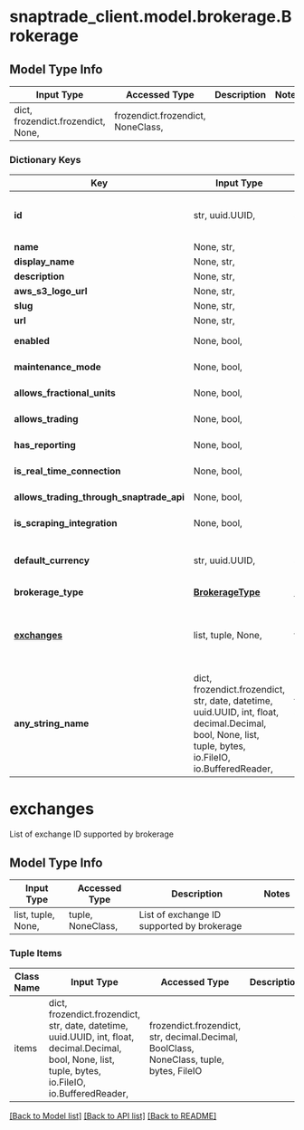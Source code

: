 # snaptrade_client.model.brokerage.Brokerage

## Model Type Info
Input Type | Accessed Type | Description | Notes
------------ | ------------- | ------------- | -------------
dict, frozendict.frozendict, None,  | frozendict.frozendict, NoneClass,  |  | 

### Dictionary Keys
Key | Input Type | Accessed Type | Description | Notes
------------ | ------------- | ------------- | ------------- | -------------
**id** | str, uuid.UUID,  | str,  |  | [optional] value must be a uuid
**name** | None, str,  | NoneClass, str,  |  | [optional] 
**display_name** | None, str,  | NoneClass, str,  |  | [optional] 
**description** | None, str,  | NoneClass, str,  |  | [optional] 
**aws_s3_logo_url** | None, str,  | NoneClass, str,  |  | [optional] 
**slug** | None, str,  | NoneClass, str,  |  | [optional] 
**url** | None, str,  | NoneClass, str,  |  | [optional] 
**enabled** | None, bool,  | NoneClass, BoolClass,  |  | [optional] 
**maintenance_mode** | None, bool,  | NoneClass, BoolClass,  |  | [optional] 
**allows_fractional_units** | None, bool,  | NoneClass, BoolClass,  |  | [optional] 
**allows_trading** | None, bool,  | NoneClass, BoolClass,  |  | [optional] 
**has_reporting** | None, bool,  | NoneClass, BoolClass,  |  | [optional] 
**is_real_time_connection** | None, bool,  | NoneClass, BoolClass,  |  | [optional] 
**allows_trading_through_snaptrade_api** | None, bool,  | NoneClass, BoolClass,  |  | [optional] 
**is_scraping_integration** | None, bool,  | NoneClass, BoolClass,  |  | [optional] 
**default_currency** | str, uuid.UUID,  | str,  |  | [optional] value must be a uuid
**brokerage_type** | [**BrokerageType**](BrokerageType.md) | [**BrokerageType**](BrokerageType.md) |  | [optional] 
**[exchanges](#exchanges)** | list, tuple, None,  | tuple, NoneClass,  | List of exchange ID supported by brokerage | [optional] 
**any_string_name** | dict, frozendict.frozendict, str, date, datetime, uuid.UUID, int, float, decimal.Decimal, bool, None, list, tuple, bytes, io.FileIO, io.BufferedReader,  | frozendict.frozendict, str, decimal.Decimal, BoolClass, NoneClass, tuple, bytes, FileIO | any string name can be used but the value must be the correct type | [optional]

# exchanges

List of exchange ID supported by brokerage

## Model Type Info
Input Type | Accessed Type | Description | Notes
------------ | ------------- | ------------- | -------------
list, tuple, None,  | tuple, NoneClass,  | List of exchange ID supported by brokerage | 

### Tuple Items
Class Name | Input Type | Accessed Type | Description | Notes
------------- | ------------- | ------------- | ------------- | -------------
items | dict, frozendict.frozendict, str, date, datetime, uuid.UUID, int, float, decimal.Decimal, bool, None, list, tuple, bytes, io.FileIO, io.BufferedReader,  | frozendict.frozendict, str, decimal.Decimal, BoolClass, NoneClass, tuple, bytes, FileIO |  | 

[[Back to Model list]](../../README.md#documentation-for-models) [[Back to API list]](../../README.md#documentation-for-api-endpoints) [[Back to README]](../../README.md)

